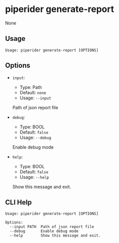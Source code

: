
# piperider generate-report
None
## Usage
```
Usage: piperider generate-report [OPTIONS]
```
## Options
* `input`: 
  * Type: Path 
  * Default: `none`
  * Usage: `--input`

  Path of json report file


* `debug`: 
  * Type: BOOL 
  * Default: `false`
  * Usage: `--debug`

  Enable debug mode


* `help`: 
  * Type: BOOL 
  * Default: `false`
  * Usage: `--help`

  Show this message and exit.


## CLI Help
```
Usage: piperider generate-report [OPTIONS]

Options:
  --input PATH  Path of json report file
  --debug       Enable debug mode
  --help        Show this message and exit.
```
